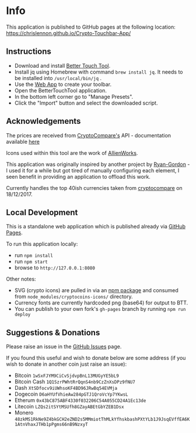 # Info
This application is published to GitHub pages at the following location: https://chrislennon.github.io/Crypto-Touchbar-App/

## Instructions
- Download and install [Better Touch Tool](https://www.boastr.net/).
- Install jq using Homebrew with command `brew install jq`. It needs to be installed into `/usr/local/bin/jq` .
- Use the [Web App](https://chrislennon.github.io/Crypto-Touchbar-App/) to create your toolbar.
- Open the BetterTouchTool application.
- In the bottom left corner go to "Manage Presets".
- Click the "Import" button and select the downloaded script.

## Acknowledgements
The prices are received from [CryptoCompare's](https://www.cryptocompare.com/) API - documentation available [here](https://www.cryptocompare.com/api/#)

Icons used within this tool are the work of [AllienWorks](https://github.com/allienworks/cryptocoins).

This application was originally inspired by another project by [Ryan-Gordon](https://github.com/Ryan-Gordon/Crypto-Touchbar) - I used it for a while but got tired of manually configuring each element, I seen benefit in providing an application to offload this work.

Currently handles the top 40ish currencies taken from [cryptocompare](https://www.cryptocompare.com/coins/#/usd) on 18/12/2017.

## Local Development

This is a standalone web application which is published already via [GitHub Pages](https://chrislennon.github.io/Crypto-Touchbar-App/).

To run this application locally:

- run `npm install`
- run `npm start`
- browse to `http://127.0.0.1:8080`

Other notes:

- SVG (crypto icons) are pulled in via an [npm package](https://www.npmjs.com/package/cryptocoins-icons) and consumed from `node_modules/cryptocoins-icons/` directory.
- Currency fonts are currently hardcoded png (base64) for output to BTT.
- You can publish to your own fork's `gh-pages` branch by running `npm run deploy`

## Suggestions & Donations

Please raise an issue in the [GitHub Issues](https://github.com/chrislennon/Crypto-Touchbar-App/issues) page.

If you found this useful and wish to donate below are some address (if you wish to donate in another coin just raise an issue):

- Bitcoin
`1wSxFJYM9CiCvSjdvpBnL13MUGyYE5bL9`
- Bitcoin Cash
`1Q1SzrPWhtRrQqnS4nb9CzZnXsDPz9fNU7`
- Dash
`XtSDfocv9iUWhsoKF4BD96JRwBq54EVMja`
- Dogecoin
`D6aHYUfVhieAw284pGTJ1QroVcYp7YKwsL`
- Etherum
`0x43bC875ABF4330f032206C54A055CD24A1Ec13de`
- Litecoin
`LZQs2itSYtMSUfh8GZayABEtGbYZEB1Dsx`
- Monero
`48zkMS1RkNe9Z4bkGCH2eZND2s5MMmiotThMLkYfhskbashPXtYLb1J9JsqEVffEA6K1AtnVhaxJTHb1pPgms66nB9NzxyT`